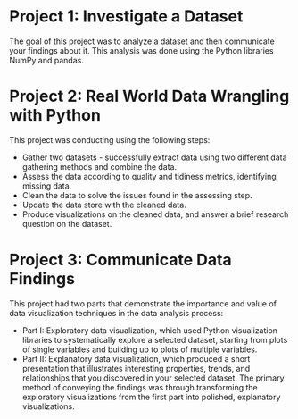 # Project 1: Investigate a Dataset
The goal of this project was to analyze a dataset and then communicate your findings about it. This analysis was done using the Python libraries NumPy and pandas.

# Project 2: Real World Data Wrangling with Python
This project was conducting using the following steps:
- Gather two datasets - successfully extract data using two different data gathering methods and combine the data.
- Assess the data according to quality and tidiness metrics, identifying missing data.
- Clean the data to solve the issues found in the assessing step.
- Update the data store with the cleaned data.
- Produce visualizations on the cleaned data, and answer a brief research question on the dataset.

# Project 3: Communicate Data Findings
This project had two parts that demonstrate the importance and value of data visualization techniques in the data analysis process:
- Part I: Exploratory data visualization, which used Python visualization libraries to systematically explore a selected dataset, starting from plots of single variables and building up to plots of multiple variables.
- Part II: Explanatory data visualization, which produced a short presentation that illustrates interesting properties, trends, and relationships that you discovered in your selected dataset. The primary method of conveying the findings was through transforming the exploratory visualizations from the first part into polished, explanatory visualizations.